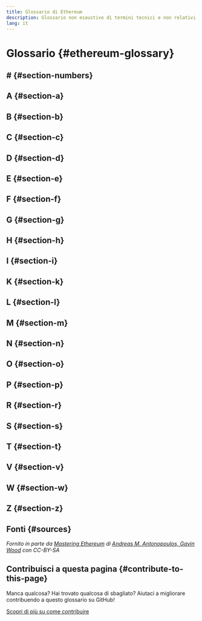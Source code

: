 ```yaml
---
title: Glossario di Ethereum
description: Glossario non esaustivo di termini tecnici e non relativi a Ethereum
lang: it
---
```


# Glossario {#ethereum-glossary}

## \# {#section-numbers}

<GlossaryDefinition term="51%-attack" />

<Divider />

## A {#section-a}

<GlossaryDefinition term="account" />

<GlossaryDefinition term="address" />

<GlossaryDefinition term="abi" />

<GlossaryDefinition term="api" />

<GlossaryDefinition term="asic" />

<GlossaryDefinition term="assert" />

<GlossaryDefinition term="attestation" />

<Divider />

## B {#section-b}

<GlossaryDefinition term="base-fee" />

<GlossaryDefinition term="beacon-chain" />

<GlossaryDefinition term="big-endian" />

<GlossaryDefinition term="block" />

<GlossaryDefinition term="block-explorer" />

<GlossaryDefinition term="block-header" />

<GlossaryDefinition term="block-propagation" />

<GlossaryDefinition term="block-proposer" />

<GlossaryDefinition term="block-reward" />

<GlossaryDefinition term="block-status" />

<GlossaryDefinition term="block-time" />

<GlossaryDefinition term="block-validation" />

<GlossaryDefinition term="blockchain" />

<GlossaryDefinition term="bootnode" />

<GlossaryDefinition term="bytecode" />

<GlossaryDefinition term="byzantium-fork" />

<Divider />

## C {#section-c}

<GlossaryDefinition term="casper-ffg" />

<GlossaryDefinition term="checkpoint" />

<GlossaryDefinition term="compiling" />

<GlossaryDefinition term="committee" />

<GlossaryDefinition term="computational-infeasibility" />

<GlossaryDefinition term="consensus" />

<GlossaryDefinition term="consensus-client" />

<GlossaryDefinition term="consensus-layer" />

<GlossaryDefinition term="consensus-rules" />

<GlossaryDefinition term="constantinople-fork" />

<GlossaryDefinition term="contract-account" />

<GlossaryDefinition term="contract-creation-transaction" />

<GlossaryDefinition term="cryptoeconomics" />

<Divider />

## D {#section-d}

<GlossaryDefinition term="doge-d" />

<GlossaryDefinition term="dag" />

<GlossaryDefinition term="dapp" />

<GlossaryDefinition term="data-availability" />

<GlossaryDefinition term="decentralization" />

<GlossaryDefinition term="dao" />

<GlossaryDefinition term="dex" />

<GlossaryDefinition term="deposit-contract" />

<GlossaryDefinition term="defi" />

<GlossaryDefinition term="difficulty" />

<GlossaryDefinition term="difficulty-bomb" />

<GlossaryDefinition term="digital-signatures" />

<GlossaryDefinition term="discovery" />

<GlossaryDefinition term="distributed-hash-table" />

<GlossaryDefinition term="double-spend" />

<Divider />

## E {#section-e}

<GlossaryDefinition term="ecdsa" />

<GlossaryDefinition term="encryption" />

<GlossaryDefinition term="entropy" />

<GlossaryDefinition term="epoch" />

<GlossaryDefinition term="equivocation" />

<GlossaryDefinition term="eth1" />

<GlossaryDefinition term="eth2" />

<GlossaryDefinition term="eip" />

<GlossaryDefinition term="ens" />

<GlossaryDefinition term="execution-client" />

<GlossaryDefinition term="execution-layer" />

<GlossaryDefinition term="eoa" />

<GlossaryDefinition term="erc" />

<GlossaryDefinition term="ethash" />

<GlossaryDefinition term="ether" />

<GlossaryDefinition term="events" />

<GlossaryDefinition term="evm" />

<GlossaryDefinition term="evm-assembly-language" />

<Divider />

## F {#section-f}

<GlossaryDefinition term="fallback-function" />

<GlossaryDefinition term="faucet" />

<GlossaryDefinition term="finality" />

<GlossaryDefinition term="finney" />

<GlossaryDefinition term="fork" />

<GlossaryDefinition term="fork-choice-algorithm" />

<GlossaryDefinition term="fraud-proof" />

<GlossaryDefinition term="frontier" />

<Divider />

## G {#section-g}

<GlossaryDefinition term="gas" />

<GlossaryDefinition term="gas-limit" />

<GlossaryDefinition term="gas-price" />

<GlossaryDefinition term="genesis-block" />

<GlossaryDefinition term="geth" />

<GlossaryDefinition term="gwei" />

<Divider />

## H {#section-h}

<GlossaryDefinition term="hard-fork" />

<GlossaryDefinition term="hash" />

<GlossaryDefinition term="hash-rate" />

<GlossaryDefinition term="homestead" />

<Divider />

## I {#section-i}

<GlossaryDefinition term="index" />

<GlossaryDefinition term="ide" />

<GlossaryDefinition term="immutable-deployed-code-problem" />

<GlossaryDefinition term="internal-transactions" />

<GlossaryDefinition term="issuance" />

<Divider />

## K {#section-k}

<GlossaryDefinition term="kdf" />

<GlossaryDefinition term="keystore" />

<GlossaryDefinition term="keccak-256" />

<Divider />

## L {#section-l}

<GlossaryDefinition term="layer-2" />

<GlossaryDefinition term="library" />

<GlossaryDefinition term="light-client" />

<GlossaryDefinition term="lmd-ghost" />

<Divider />

## M {#section-m}

<GlossaryDefinition term="mainnet" />

<GlossaryDefinition term="merkle-patricia-tree" />

<GlossaryDefinition term="message" />

<GlossaryDefinition term="message-call" />

<GlossaryDefinition term="mining" />

<GlossaryDefinition term="miner" />

<GlossaryDefinition term="mint" />

<Divider />

## N {#section-n}

<GlossaryDefinition term="network" />

<GlossaryDefinition term="network-hashrate" />

<GlossaryDefinition term="nft" />

<GlossaryDefinition term="node" />

<GlossaryDefinition term="nonce" />

<Divider />

## O {#section-o}

<GlossaryDefinition term="ommer" />

<GlossaryDefinition term="optimistic-rollup" />

<GlossaryDefinition term="oracle" />

<Divider />

## P {#section-p}

<GlossaryDefinition term="peer" />

<GlossaryDefinition term="peer-to-peer-network" />

<GlossaryDefinition term="plasma" />

<GlossaryDefinition term="private-key" />

<GlossaryDefinition term="private-chain" />

<GlossaryDefinition term="pos" />

<GlossaryDefinition term="pow" />

<GlossaryDefinition term="public-key" />

<Divider />

## R {#section-r}

<GlossaryDefinition term="receipt" />

<GlossaryDefinition term="re-entrancy-attack" />

<GlossaryDefinition term="reward" />

<GlossaryDefinition term="rlp" />

<GlossaryDefinition term="rollups" />

<GlossaryDefinition term="rpc" />

<Divider />

## S {#section-s}

<GlossaryDefinition term="sha" />

<GlossaryDefinition term="serialization" />

<GlossaryDefinition term="shard" />

<GlossaryDefinition term="sidechain" />

<GlossaryDefinition term="signing" />

<GlossaryDefinition term="singleton" />

<GlossaryDefinition term="slasher" />

<GlossaryDefinition term="slot" />

<GlossaryDefinition term="smart-contract" />

<GlossaryDefinition term="snark" />

<GlossaryDefinition term="soft-fork" />

<GlossaryDefinition term="solidity" />

<GlossaryDefinition term="solidity-inline-assembly" />

<GlossaryDefinition term="stablecoin" />

<GlossaryDefinition term="staking" />

<GlossaryDefinition term="staking-pool" />

<GlossaryDefinition term="stark" />

<GlossaryDefinition term="state" />

<GlossaryDefinition term="state-channels" />

<GlossaryDefinition term="supermajority" />

<GlossaryDefinition term="syncing" />

<GlossaryDefinition term="sync-committee" />

<GlossaryDefinition term="szabo" />

<Divider />

## T {#section-t}

<GlossaryDefinition term="terminal-total-difficulty" />

<GlossaryDefinition term="testnet" />

<GlossaryDefinition term="token" />

<GlossaryDefinition term="transaction" />

<GlossaryDefinition term="transaction-fee" />

<GlossaryDefinition term="trustlessness" />

<GlossaryDefinition term="turing-complete" />

<Divider />

## V {#section-v}

<GlossaryDefinition term="validator" />

<GlossaryDefinition term="validator-lifecycle" />

<GlossaryDefinition term="validity-proof" />

<GlossaryDefinition term="validium" />

<GlossaryDefinition term="vyper" />

<Divider />

## W {#section-w}

<GlossaryDefinition term="wallet" />

<GlossaryDefinition term="web3" />

<GlossaryDefinition term="wei" />

<Divider />

## Z {#section-z}

<GlossaryDefinition term="zero-address" />

<GlossaryDefinition term="zk-proof" />

<GlossaryDefinition term="zk-rollup" />

<Divider />

## Fonti {#sources}

_Fornito in parte da [Mastering Ethereum](https://github.com/ethereumbook/ethereumbook) di [Andreas M. Antonopoulos, Gavin Wood](https://ethereumbook.info) con CC-BY-SA_

<Divider />

## Contribuisci a questa pagina {#contribute-to-this-page}

Manca qualcosa? Hai trovato qualcosa di sbagliato? Aiutaci a migliorare contribuendo a questo glossario su GitHub!

[Scopri di più su come contribuire](/contributing/adding-glossary-terms)
